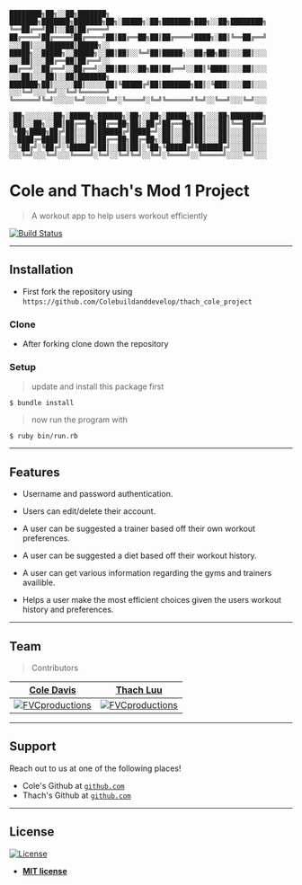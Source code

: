     ████████╗██╗░░██╗███████╗  ███████╗███████╗███████╗██╗░█████╗░██╗███████╗███╗░░██╗████████╗
    ╚══██╔══╝██║░░██║██╔════╝  ██╔════╝██╔════╝██╔════╝██║██╔══██╗██║██╔════╝████╗░██║╚══██╔══╝
    ░░░██║░░░███████║█████╗░░  █████╗░░█████╗░░█████╗░░██║██║░░╚═╝██║█████╗░░██╔██╗██║░░░██║░░░
    ░░░██║░░░██╔══██║██╔══╝░░  ██╔══╝░░██╔══╝░░██╔══╝░░██║██║░░██╗██║██╔══╝░░██║╚████║░░░██║░░░
    ░░░██║░░░██║░░██║███████╗  ███████╗██║░░░░░██║░░░░░██║╚█████╔╝██║███████╗██║░╚███║░░░██║░░░
    ░░░╚═╝░░░╚═╝░░╚═╝╚══════╝  ╚══════╝╚═╝░░░░░╚═╝░░░░░╚═╝░╚════╝░╚═╝╚══════╝╚═╝░░╚══╝░░░╚═╝░░░
    
    ░██╗░░░░░░░██╗░█████╗░██████╗░██╗░░██╗░█████╗░██╗░░░██╗████████╗
    ░██║░░██╗░░██║██╔══██╗██╔══██╗██║░██╔╝██╔══██╗██║░░░██║╚══██╔══╝
    ░╚██╗████╗██╔╝██║░░██║██████╔╝█████═╝░██║░░██║██║░░░██║░░░██║░░░
    ░░████╔═████║░██║░░██║██╔══██╗██╔═██╗░██║░░██║██║░░░██║░░░██║░░░
    ░░╚██╔╝░╚██╔╝░╚█████╔╝██║░░██║██║░╚██╗╚█████╔╝╚██████╔╝░░░██║░░░
    ░░░╚═╝░░░╚═╝░░░╚════╝░╚═╝░░╚═╝╚═╝░░╚═╝░╚════╝░░╚═════╝░░░░╚═╝░░░

# Cole and Thach's Mod 1 Project

> A workout app to help users workout efficiently

[![Build Status](http://img.shields.io/travis/badges/badgerbadgerbadger.svg?style=flat-square)](https://travis-ci.org/badges/badgerbadgerbadger)

---

## Installation

- First fork the repository using `https://github.com/Colebuildanddevelop/thach_cole_project`

### Clone

- After forking clone down the repository

### Setup

> update and install this package first

```shell
$ bundle install
```

> now run the program with

```shell
$ ruby bin/run.rb
```

---

## Features

- Username and password authentication.

- Users can edit/delete their account.

- A user can be suggested a trainer based off their own workout preferences.

- A user can be suggested a diet based off their workout history.

- A user can get various information regarding the gyms and trainers availible.

- Helps a user make the most efficient choices given the users workout history and preferences.

---

## Team

> Contributors

| <a href="https://github.com/Colebuildanddevelop" target="_blank">**Cole Davis**</a> | <a href="https://github.com/tedluu" target="_blank">**Thach Luu**</a>
| :---: |:---:
| [![FVCproductions](https://avatars0.githubusercontent.com/u/57429854?s=460&u=453541e8f95a85e84b2cbf68124e0ad95d8f3a5c&v=4?s=200)](http://fvcproductions.com) | [![FVCproductions](https://avatars2.githubusercontent.com/u/54954787?s=460&u=e633dd682b85dbb271e088757cd8d00dfb4fcdc6&v=4?s=200)](http://fvcproductions.com)

---

## Support

Reach out to us at one of the following places!

- Cole's Github at <a href="https://github.com/Colebuildanddevelop" target="_blank">`github.com`</a>
- Thach's Github at <a href="https://github.com/tedluu" target="_blank">`github.com`</a>

---

## License

[![License](http://img.shields.io/:license-mit-blue.svg?style=flat-square)](http://badges.mit-license.org)

- **[MIT license](http://opensource.org/licenses/mit-license.php)**
